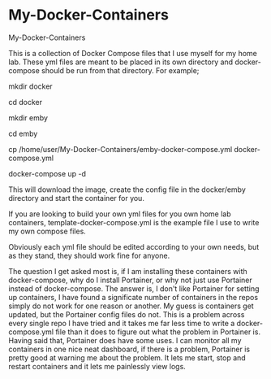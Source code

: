 # My-Docker-Containers
My-Docker-Containers

This is a collection of Docker Compose files that I use myself for my home lab. These yml files are meant to be placed in its own directory and docker-compose should be run from that directory. For example;

  mkdir docker

  cd docker

  mkdir emby

  cd emby

  cp /home/user/My-Docker-Containers/emby-docker-compose.yml docker-compose.yml 

  docker-compose up -d

This will download the image, create the config file in the docker/emby directory and start the container for you.

If you are looking to build your own yml files for you own home lab containers, template-docker-compose.yml is the example file I use to write my own compose files.

Obviously each yml file should be edited according to your own needs, but as they stand, they should work fine for anyone.

The question I get asked most is, if I am installing these containers with docker-compose, why do I install Portainer, or why not just use Portainer instead of docker-compose. The answer is, I don't like Portainer for setting up containers, I have found a significate number of containers in the repos simply do not work for one reason or another. My guess is containers get updated, but the Portainer config files do not. This is a problem across every single repo I have tried and it takes me far less time to write a docker-compose.yml file than it does to figure out what the problem in Portainer is. Having said that, Portainer does have some uses. I can monitor all my containers in one nice neat dashboard, if there is a problem, Portainer is pretty good at warning me about the problem. It lets me start, stop and restart containers and it lets me painlessly view logs.
